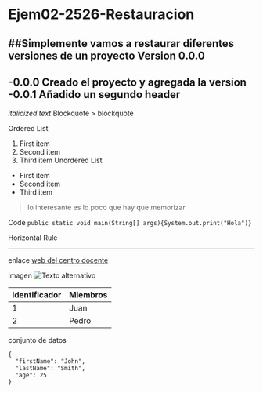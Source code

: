 # Ejem02-2526-Restauracion
##Simplemente vamos a restaurar diferentes versiones de un proyecto
**Version 0.0.0**
-----------------------------------------
-0.0.0 Creado el proyecto y agregada la version
-0.0.1 Añadido un segundo header
--------------------------------------
*italicized text*
Blockquote	> blockquote


Ordered List
1. First item
2. Second item
3. Third item
Unordered List	
- First item
- Second item
- Third item

>lo interesante es lo poco que hay que memorizar

  
Code	`public static void main(String[] args){System.out.print("Hola")}`


Horizontal Rule	

---

enlace
[web del centro docente](https://gregoriofer.com/)



imagen
![Texto alternativo](https://gregoriofer.com/logo.jpg)

| Identificador | Miembros |
| ----------- | ----------- |
| 1 | Juan |
| 2 | Pedro |
conjunto de datos

```
{
  "firstName": "John",
  "lastName": "Smith",
  "age": 25
}
```

